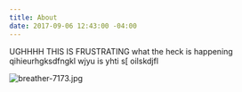 ```yaml
---
title: About
date: 2017-09-06 12:43:00 -04:00
---
```


UGHHHH THIS IS FRUSTRATING what the heck is happening qihieurhgksdfngkl wjyu is yhti s[ oilskdjfl

![breather-7173.jpg](/uploads/breather-7173.jpg)